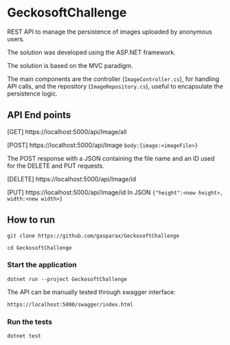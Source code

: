 # GeckosoftChallenge
REST API to manage the persistence of images uploaded by anonymous users.

The solution was developed using the ASP.NET framework. 

The solution is based on the MVC paradigm.



The main components are the controller (`ImageController.cs`), for handling API calls, and the repository (`ImageRepository.cs`), useful to encapsulate the persistence logic.

## API End points

[GET]
https://localhost:5000/api/Image/all

[POST]
https://localhost:5000/api/Image
`body:{image:<imageFile>}`

The POST response with a JSON containing the file name and an ID used for the DELETE and PUT requests.

[DELETE]
https://localhost:5000/api/Image/id

[PUT]
https://localhost:5000/api/Image/id
In JSON `{"height":<new height>, width:<new width>}`

## How to run
```
git clone https://github.com/gasparax/GeckosoftChallenge
```
```
cd GeckosoftChallenge
```
### Start the application
```
dotnet run --project GeckosoftChallenge
```
The API can be manually tested through swagger interface:
```
https://localhost:5000/swagger/index.html
```
### Run the tests
```
dotnet test
```
